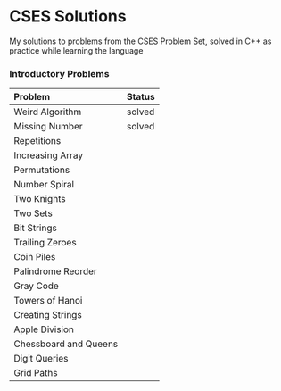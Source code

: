 # CSES Solutions

My solutions to problems from the CSES Problem Set, solved in C++ as practice while learning the language

### Introductory Problems
| Problem               | Status |
|:----------------------|--------|
| Weird Algorithm       | solved |
| Missing Number        | solved |
| Repetitions           |        |
| Increasing Array      |        |
| Permutations          |        |
| Number Spiral         |        |
| Two Knights           |        |
| Two Sets              |        |
| Bit Strings           |        |
| Trailing Zeroes       |        |
| Coin Piles            |        |
| Palindrome Reorder    |        |
| Gray Code             |        |
| Towers of Hanoi       |        |
| Creating Strings      |        |
| Apple Division        |        |
| Chessboard and Queens |        |
| Digit Queries         |        |
| Grid Paths            |        |